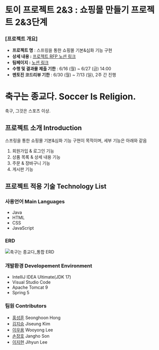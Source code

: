 # 토이 프로젝트 2&3 : 쇼핑몰 만들기 프로젝트 2&3단계
### [프로젝트 개요] 
- **프로젝트 명** : 스프링을 통한 쇼핑몰 기본&심화 기능 구현
- **상세 내용 :** [프로젝트 RFP 노션 링크](https://www.notion.so/Toy-Project-2-3-1b69047c353d8136b5b3f9614a04bb65?source=copy_link)
- **팀페이지 :** [노션 링크](https://www.notion.so/No-10-2099047c353d80afa5e2cac96ee5b2ab?source=copy_link)
- **수행 및 결과물 제출 기한** : 6/16 (월) ~ 6/27 (금) 14:00
- **멘토진 코드리뷰 기한** : 6/30 (월) ~ 7/13 (일), 2주 간 진행

# 축구는 종교다. Soccer Is Religion.
축구, 그것은 스포츠 이상.

## 프로젝트 소개 Introduction
스프링을 통한 쇼핑몰 기본&심화 기능 구현이 목적이며, 세부 기능은 아래와 같음
1. 회원가입 & 로그인 기능
2. 상품 목록 & 상세 내용 기능
3. 주문 & 장바구니 기능
4. 게시판 기능

## 프로젝트 적용 기술 Technology List
### 사용언어 Main Languages
- Java
- HTML
- CSS
- JavaScript

### ERD
![축구는 종교다_통합 ERD](https://github.com/user-attachments/assets/ab39a3c5-8ee4-4a52-8c43-c84c009c1a7c)

### 개발환경 Developement Environment
- IntelliJ IDEA Ultimate(JDK 17)
- Visual Studio Code
- Apache Tomcat 9
- Spring 5

### 팀원 Contributors
- [홍성훈](https://github.com/callmehoon) Seonghoon Hong
- [김지승](https://github.com/kkj5158) Jiseung Kim
- [이우용](https://github.com/dev365code) Wooyong Lee
- [손장호](https://github.com/son-j-h) Jangho Son
- [이지현](https://github.com/leejihyun2) Jihyun Lee
